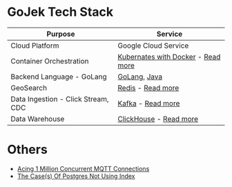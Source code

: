 # GoJek Tech Stack

| Purpose                            | Service                                                                                                                                                                |
|------------------------------------|------------------------------------------------------------------------------------------------------------------------------------------------------------------------|
| Cloud Platform                     | Google Cloud Service                                                                                                                                                   |
| Container Orchestration            | [Kubernates with Docker](https://github.com/Anshul619/HLD-System-Designs/tree/main/9_Container&Orchestration/Readme.md) - [Read more](https://www.gojek.io/blog/how-to-set-up-a-gke-private-k8s-cluster-part-2)        |                                                                                                                                                                                                                                                                                                                                                                                                                                                                                                                                                                                                                                                  |
| Backend Language - GoLang          | [GoLang](https://github.com/Anshul619/golang), [Java](https://github.com/Anshul619/Programming-Languages/tree/main/1_Java/Readme.md)                                   |
| GeoSearch                          | [Redis](https://github.com/Anshul619/HLD-System-Designs/tree/main/1_Databases/8_Caching-InMemory-Databases/Redis/Readme.md) - [Read more](https://www.gojek.io/blog/scaling-our-geo-search-service-for-10x-load)                |
| Data Ingestion - Click Stream, CDC | [Kafka](https://github.com/Anshul619/HLD-System-Designs/tree/main/2_MessageBrokersEDA/Kafka/Readme.md) - [Read more](https://www.gojek.io/blog/introducing-clickstream)                                                       |
| Data Warehouse                     | [ClickHouse](https://github.com/Anshul619/HLD-System-Designs/tree/main/6_BigData/DataStorage/DataWarehouses/ClickHouse.md) - [Read more](https://www.gojek.io/blog/sink-kafka-messages-to-clickhouse-using-clickhouse-kafka-ingestor) |

# Others
- [Acing 1 Million Concurrent MQTT Connections](https://www.gojek.io/blog/acing-1-million-concurrent-mqtt-connections)
- [The Case(s) Of Postgres Not Using Index](https://www.gojek.io/blog/the-case-s-of-postgres-not-using-index)